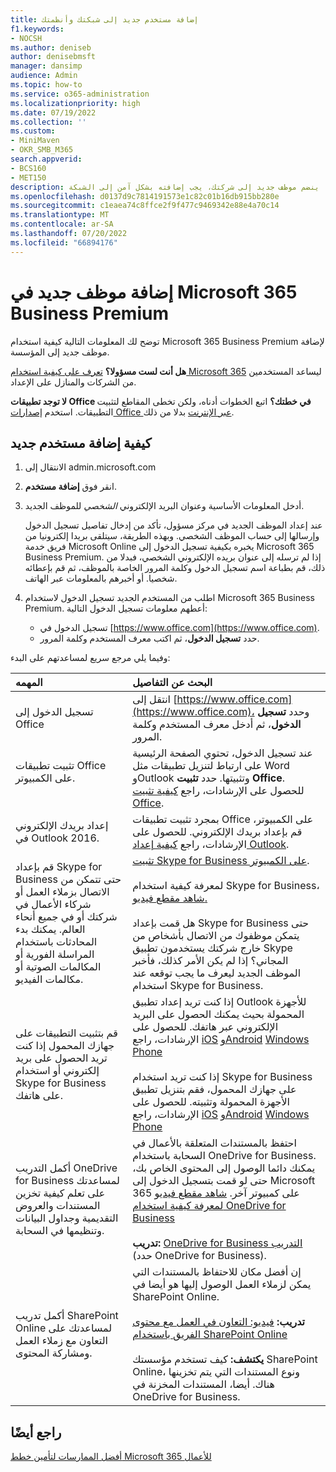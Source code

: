 ```yaml
---
title: إضافة مستخدم جديد إلى شبكتك وأنظمتك
f1.keywords:
- NOCSH
ms.author: deniseb
author: denisebmsft
manager: dansimp
audience: Admin
ms.topic: how-to
ms.service: o365-administration
ms.localizationpriority: high
ms.date: 07/19/2022
ms.collection: ''
ms.custom:
- MiniMaven
- OKR_SMB_M365
search.appverid:
- BCS160
- MET150
description: كيفية إضافة موظف أو مستخدم جديد إلى شبكة المؤسسة والأنظمة الداخلية. عندما ينضم موظف جديد إلى شركتك، يجب إضافته بشكل آمن إلى الشبكة.
ms.openlocfilehash: d0137d9c7814191573e1c82c01b16db915bb280e
ms.sourcegitcommit: c1eaea74c8ffce2f9f477c9469342e88e4a70c14
ms.translationtype: MT
ms.contentlocale: ar-SA
ms.lasthandoff: 07/20/2022
ms.locfileid: "66894176"
---
```

# <a name="add-a-new-employee-in-microsoft-365-business-premium"></a>إضافة موظف جديد في Microsoft 365 Business Premium

توضح لك المعلومات التالية كيفية استخدام Microsoft 365 Business Premium لإضافة موظف جديد إلى المؤسسة.
  
 **هل أنت لست مسؤولا؟** [تعرف على كيفية استخدام Microsoft 365](https://support.microsoft.com/office/396b8d9e-e118-42d0-8a0d-87d1f2f055fb) ليساعد المستخدمين من الشركات والمنازل على الإعداد. 
  
 **لا توجد تطبيقات Office في خطتك؟** اتبع الخطوات أدناه، ولكن تخطى المقاطع لتثبيت التطبيقات. استخدم [إصدارات Office عبر الإنترنت](https://support.microsoft.com/office/91a4ec74-67fe-4a84-a268-f6bdf3da1804) بدلا من ذلك.

## <a name="how-to-add-a-new-user"></a>كيفية إضافة مستخدم جديد

1. الانتقال إلى admin.microsoft.com

2. انقر فوق **إضافة مستخدم**.

3. أدخل المعلومات الأساسية وعنوان البريد الإلكتروني *الشخصي* للموظف الجديد.

    عند إعداد الموظف الجديد في مركز مسؤول، تأكد من إدخال تفاصيل تسجيل الدخول وإرسالها إلى حساب الموظف الشخصي. وبهذه الطريقة، سيتلقى بريدا إلكترونيا من فريق خدمة Microsoft Online يخبره بكيفية تسجيل الدخول إلى Microsoft 365 Business Premium. إذا لم ترسله إلى عنوان بريده الإلكتروني الشخصي، فبدلا من ذلك، قم بطباعة اسم تسجيل الدخول وكلمة المرور الخاصة بالموظف، ثم قم بإعطائه شخصيا. أو أخبرهم بالمعلومات عبر الهاتف.
  
4. اطلب من المستخدم الجديد تسجيل الدخول لاستخدام Microsoft 365 Business Premium. أعطهم معلومات تسجيل الدخول التالية:
  
    - تسجيل الدخول في [https://www.office.com](https://www.office.com).
    - حدد **تسجيل الدخول**، ثم اكتب معرف المستخدم وكلمة المرور.
  
وفيما يلي مرجع سريع لمساعدتهم على البدء:
  
|**المهمه**|**البحث عن التفاصيل**|
|:-----|:-----|
|تسجيل الدخول إلى Office  <br/> |انتقل إلى [https://www.office.com](https://www.office.com)، وحدد **تسجيل الدخول**، ثم أدخل معرف المستخدم وكلمة المرور.  <br/> |
|تثبيت تطبيقات Office على الكمبيوتر.  <br/><br/> |عند تسجيل الدخول، تحتوي الصفحة الرئيسية على ارتباط لتنزيل تطبيقات مثل Word وOutlook وتثبيتها.  حدد **تثبيت Office**.         للحصول على الإرشادات، راجع [كيفية تثبيت Office](https://support.microsoft.com/office/4414eaaf-0478-48be-9c42-23adc4716658).  <br/> |
|إعداد بريدك الإلكتروني في Outlook 2016.  <br/> |بمجرد تثبيت تطبيقات Office على الكمبيوتر، قم بإعداد بريدك الإلكتروني. للحصول على الإرشادات، راجع [كيفية إعداد Outlook](https://support.microsoft.com/office/6e27792a-9267-4aa4-8bb6-c84ef146101b).  <br/> |
|قم بإعداد Skype for Business حتى تتمكن من الاتصال بزملاء العمل أو شركاء الأعمال في شركتك أو في جميع أنحاء العالم. يمكنك بدء المحادثات باستخدام المراسلة الفورية أو المكالمات الصوتية أو مكالمات الفيديو.  <br/> |[تثبيت Skype for Business على الكمبيوتر](https://support.microsoft.com/office/8a0d4da8-9d58-44f9-9759-5c8f340cb3fb).  <br/> <br/>لمعرفة كيفية استخدام Skype for Business، [شاهد مقطع فيديو.](https://support.microsoft.com/office/3a21eca4-434d-41f1-ab06-3d4a268573b7) <br/> <br/>هل قمت بإعداد Skype for Business حتى يتمكن موظفوك من الاتصال بأشخاص من خارج شركتك يستخدمون تطبيق Skype المجاني؟ إذا لم يكن الأمر كذلك، فأخبر الموظف الجديد ليعرف ما يجب توقعه عند استخدام Skype for Business.  <br/> |
|قم بتثبيت التطبيقات على جهازك المحمول إذا كنت تريد الحصول على بريد إلكتروني أو استخدام Skype for Business على هاتفك.  <br/> |إذا كنت تريد إعداد تطبيق Outlook للأجهزة المحمولة بحيث يمكنك الحصول على البريد الإلكتروني عبر هاتفك. للحصول على الإرشادات، راجع [iOS](https://support.microsoft.com/office/b2de2161-cc1d-49ef-9ef9-81acd1c8e234) [وAndroid](https://support.microsoft.com/office/886db551-8dfa-4fd5-b835-f8e532091872) [Windows Phone](https://support.microsoft.com/office/181a112a-be92-49ca-ade5-399264b3d417) <br/> <br/>إذا كنت تريد استخدام Skype for Business على جهازك المحمول، فقم بتنزيل تطبيق الأجهزة المحمولة وتثبيته. للحصول على الإرشادات، راجع [iOS](https://support.microsoft.com/office/3239c8a3-cf55-4ff0-a967-5de51911c049#OS_Type=iOS) [وAndroid](https://support.microsoft.com/office/4d1b7dfa-5b0b-4868-bae5-25947fb99e6e#OS_Type=Android) [Windows Phone](https://support.microsoft.com/office/4d1b7dfa-5b0b-4868-bae5-25947fb99e6e#OS_Type=Windows_Phone) <br/> |
|أكمل التدريب OneDrive for Business لمساعدتك على تعلم كيفية تخزين المستندات والعروض التقديمية وجداول البيانات وتنظيمها في السحابة.  <br/> |احتفظ بالمستندات المتعلقة بالأعمال في السحابة باستخدام OneDrive for Business. يمكنك دائما الوصول إلى المحتوى الخاص بك، حتى لو قمت بتسجيل الدخول إلى Microsoft 365 على كمبيوتر آخر. [شاهد مقطع فيديو لمعرفة كيفية استخدام OneDrive for Business](https://support.microsoft.com/office/b30da4eb-ddd2-44b6-943b-e6fbfc6b8dde) <br/><br/> **تدريب:** [OneDrive for Business التدريب](https://support.microsoft.com/office/1f608184-b7e6-43ca-8753-2ff679203132) (حدد OneDrive for Business).  <br/> |
|أكمل تدريب SharePoint Online لمساعدتك على التعاون مع زملاء العمل ومشاركة المحتوى.  <br/> |إن أفضل مكان للاحتفاظ بالمستندات التي يمكن لزملاء العمل الوصول إليها هو أيضا في SharePoint Online.  <br/> <br/>**تدريب:** [فيديو: التعاون في العمل مع محتوى الفريق باستخدام SharePoint Online](https://support.microsoft.com/office/c17b6824-cc22-478f-8757-497cc6b57121) <br/><br/> **يكتشف:** كيف تستخدم مؤسستك SharePoint Online، ونوع المستندات التي يتم تخزينها هناك. أيضا، المستندات المخزنة في OneDrive for Business.  <br/> |

## <a name="see-also"></a>راجع أيضًا

[أفضل الممارسات لتأمين خطط Microsoft 365 للأعمال](../admin/security-and-compliance/secure-your-business-data.md)